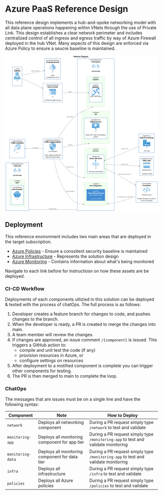 # Azure PaaS Reference Design

This reference design implements a hub-and-spoke networking model with all data plane operations happening within VNets through the use of Private Link. This design establishes a clear network perimeter and includes centralized control of all ingress and egress traffic by way of Azure Firewall deployed in the hub VNet. Many aspects of this design are enforced via Azure Policy to ensure a seucre baseline is maintained.

<img src="images/diagram-network.png" alt="Network diagram"/>

## Deployment

This reference environment includes two main areas that are deployed in the target subscription.

* [Azure Policies](policies/readme.md) - Ensure a conssitent security baseline is maintained
* [Azure Infrastructure](deployments/readme.md) - Represents the solution design
* [Azure Monitoring](monitoring/readme.md) - Contains information about what's being monitored

Navigate to each link before for instructiosn on how these assets are be deployed.

### CI-CD Workflow

Deployments of each components utlizied in this solution can be deployed & tested with the process of chatOps. The full process is as follows:

1. Developer creates a feature branch for changes to code, and pushes changes to the branch.
1. When the developer is ready, a PR is created to merge the changes into main.
1. A team member will review the changes.
1. If changes are approved, an issue comment `/{component}` is issued. This triggers a GitHub action to:
   - compile and unit test the code (if any)
   - provision resources in Azure, or
   - configure settings on resources
1. After deployment to a motified component is complete you can trigger other components for testing.
1. The PR is then merged to main to complete the loop.

### ChatOps
The messages that are issues must be on a single line and have the following syntax:

| Component | Note | How to Deploy |
|---|---|---|
|`network`| Deploys all networking component | During a PR request simply type `/network` to test and validate
|`monitoring-app`| Deploys all monitoring component for app tier | During a PR request simply type `/monitoring-app` to test and validate monitoring
|`monitoring-data`| Deploys all monitoring component for data tier | During a PR request simply type `/monitoring-app` to test and validate monitoring
|`infra`| Deploys all infrastructure | During a PR request simply type `/infra` to test and validate
|`policies`| Deploys all Azure policies | During a PR request simply type `/policies` to test and validate
